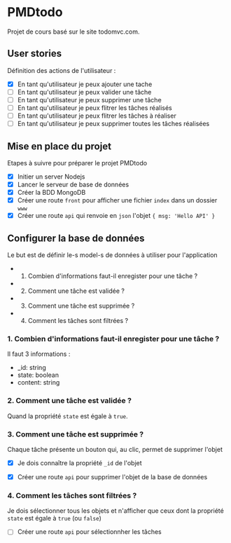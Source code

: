 # PMDtodo
Projet de cours basé sur le site todomvc.com.

## User stories
Définition des actions de l'utilisateur :
- [x] En tant qu'utilisateur je peux ajouter une tache
- [ ] En tant qu'utilisateur je peux valider une tâche
- [ ] En tant qu'utilisateur je peux supprimer une tâche
- [ ] En tant qu'utilisateur je peux flitrer les tâches réalisés
- [ ] En tant qu'utilisateur je peux flitrer les tâches à réaliser
- [ ] En tant qu'utilisateur je peux supprimer toutes les tâches réalisées

## Mise en place du projet
Etapes à suivre pour préparer le projet PMDtodo
- [x] Initier un server Nodejs
- [x] Lancer le serveur de base de données
- [x] Créer la BDD MongoDB 
- [x] Créer une route `front` pour afficher une fichier `index` dans un dossier `www`
- [x] Créer une route `api` qui renvoie en `json` l'objet `{ msg: 'Hello API' }`

## Configurer la base de données
Le but est de définir le-s model-s de données à utiliser pour l'application
- 1. Combien d'informations faut-il enregister pour une tâche ?
- 2. Comment une tâche est validée ?
- 3. Comment une tâche est supprimée ?
- 4. Comment les tâches sont filtrées ?


### 1. Combien d'informations faut-il enregister pour une tâche ?
Il faut 3 informations :
- _id: string
- state: boolean
- content: string


### 2. Comment une tâche est validée ?
Quand la propriété `state` est égale à `true`.


### 3. Comment une tâche est supprimée ?
Chaque tâche présente un bouton qui, au clic, permet de supprimer l'objet
- [x] Je dois connaître la propriété `_id` de l'objet
- [x] Créer une route `api` pour supprimer l'objet de la base de données


### 4. Comment les tâches sont filtrées ?
Je dois sélectionner tous les objets et n'afficher que ceux dont la propriété `state` est égale à `true` (ou `false`)
- [ ] Créer une route `api` pour sélectionnher les tâches